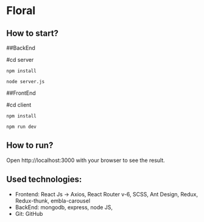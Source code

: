 # Floral

## How to start?

##BackEnd

#cd server
```
npm install
```

```
node server.js
```
##FrontEnd

#cd client
```
npm install
```

```
npm run dev
```

## How to run?

Open http://localhost:3000 with your browser to see the result.

## Used technologies:

- Frontend: React Js -> Axios, React Router v-6, SCSS, Ant Design, Redux, Redux-thunk, embla-carousel
- BackEnd: mongodb, express, node JS, 
- Git: GitHub
